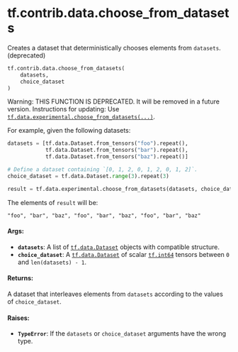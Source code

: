 <div itemscope itemtype="http://developers.google.com/ReferenceObject">
<meta itemprop="name" content="tf.contrib.data.choose_from_datasets" />
<meta itemprop="path" content="Stable" />
</div>

# tf.contrib.data.choose_from_datasets

Creates a dataset that deterministically chooses elements from `datasets`. (deprecated)

``` python
tf.contrib.data.choose_from_datasets(
    datasets,
    choice_dataset
)
```

<!-- Placeholder for "Used in" -->

Warning: THIS FUNCTION IS DEPRECATED. It will be removed in a future version.
Instructions for updating:
Use <a href="../../../tf/data/experimental/choose_from_datasets.md"><code>tf.data.experimental.choose_from_datasets(...)</code></a>.

For example, given the following datasets:

```python
datasets = [tf.data.Dataset.from_tensors("foo").repeat(),
            tf.data.Dataset.from_tensors("bar").repeat(),
            tf.data.Dataset.from_tensors("baz").repeat()]

# Define a dataset containing `[0, 1, 2, 0, 1, 2, 0, 1, 2]`.
choice_dataset = tf.data.Dataset.range(3).repeat(3)

result = tf.data.experimental.choose_from_datasets(datasets, choice_dataset)
```

The elements of `result` will be:

```
"foo", "bar", "baz", "foo", "bar", "baz", "foo", "bar", "baz"
```

#### Args:


* <b>`datasets`</b>: A list of <a href="../../../tf/data/Dataset.md"><code>tf.data.Dataset</code></a> objects with compatible structure.
* <b>`choice_dataset`</b>: A <a href="../../../tf/data/Dataset.md"><code>tf.data.Dataset</code></a> of scalar <a href="../../../tf.md#int64"><code>tf.int64</code></a> tensors between
  `0` and `len(datasets) - 1`.


#### Returns:

A dataset that interleaves elements from `datasets` according to the values
of `choice_dataset`.



#### Raises:


* <b>`TypeError`</b>: If the `datasets` or `choice_dataset` arguments have the wrong
  type.